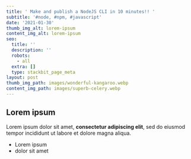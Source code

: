 ```yaml
---
title: ' Make and publish a NodeJS CLI in 10 minutes!! '
subtitle: '#node, #npm, #javascript'
date: '2021-01-30'
thumb_img_alt: lorem-ipsum
content_img_alt: lorem-ipsum
seo:
  title: ''
  description: ''
  robots:
    - all
  extra: []
  type: stackbit_page_meta
layout: post
thumb_img_path: images/wonderful-kangaroo.webp
content_img_path: images/superb-celery.webp
---
```

## Lorem ipsum

Lorem ipsum dolor sit amet, **consectetur adipiscing elit**, sed do eiusmod tempor incididunt ut labore et dolore magna aliqua.

- Lorem ipsum
- dolor sit amet